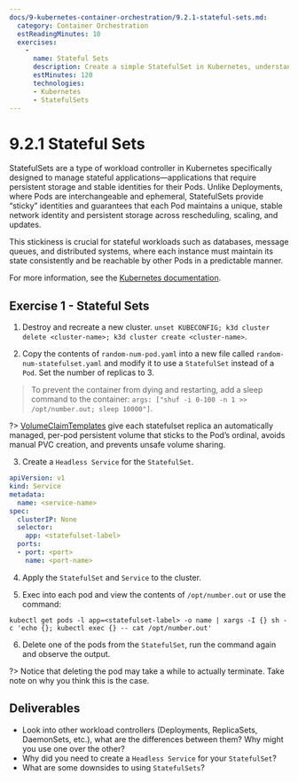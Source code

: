 ```yaml
---
docs/9-kubernetes-container-orchestration/9.2.1-stateful-sets.md:
  category: Container Orchestration
  estReadingMinutes: 10
  exercises:
    -
      name: Stateful Sets
      description: Create a simple StatefulSet in Kubernetes, understand the lifecycle of StatefulSets.
      estMinutes: 120
      technologies:
      - Kubernetes
      - StatefulSets
---
```


# 9.2.1 Stateful Sets

StatefulSets are a type of workload controller in Kubernetes specifically designed to manage stateful applications—applications that require persistent storage and stable identities for their Pods. Unlike Deployments, where Pods are interchangeable and ephemeral, StatefulSets provide “sticky” identities and guarantees that each Pod maintains a unique, stable network identity and persistent storage across rescheduling, scaling, and updates.

This stickiness is crucial for stateful workloads such as databases, message queues, and distributed systems, where each instance must maintain its state consistently and be reachable by other Pods in a predictable manner.

For more information, see the [Kubernetes documentation](https://kubernetes.io/docs/concepts/workloads/controllers/statefulset/).

## Exercise 1 - Stateful Sets

1. Destroy and recreate a new cluster.
`unset KUBECONFIG; k3d cluster delete <cluster-name>; k3d cluster create <cluster-name>`.

2. Copy the contents of `random-num-pod.yaml` into a new file called `random-num-statefulset.yaml` and modify it to use a `StatefulSet` instead of a `Pod`. Set the number of replicas to 3.

> To prevent the container from dying and restarting, add a sleep command to the container:
 `args: ["shuf -i 0-100 -n 1 >> /opt/number.out; sleep 10000"]`.

?> [VolumeClaimTemplates](https://kubernetes.io/docs/concepts/workloads/controllers/statefulset/#volume-claim-templates) give each statefulset replica an automatically managed, per-pod persistent volume that sticks to the Pod’s ordinal, avoids manual PVC creation, and prevents unsafe volume sharing.

3. Create a `Headless Service` for the `StatefulSet`.

```yaml
apiVersion: v1
kind: Service
metadata:
  name: <service-name>
spec:
  clusterIP: None 
  selector:
    app: <statefulset-label>
  ports:
  - port: <port>
    name: <port-name>
```

4. Apply the `StatefulSet` and `Service` to the cluster.

5. Exec into each pod and view the contents of `/opt/number.out` or use the command:
```shell
kubectl get pods -l app=<statefulset-label> -o name | xargs -I {} sh -c 'echo {}; kubectl exec {} -- cat /opt/number.out'
```

6. Delete one of the pods from the `StatefulSet`, run the command again and observe the output.

?> Notice that deleting the pod may take a while to actually terminate. Take note on why you think this is the case.

## Deliverables

- Look into other workload controllers (Deployments, ReplicaSets, DaemonSets, etc.), what are the differences between them? Why might you use one over the other?
- Why did you need to create a `Headless Service` for your `StatefulSet`?
- What are some downsides to using `StatefulSets`?
